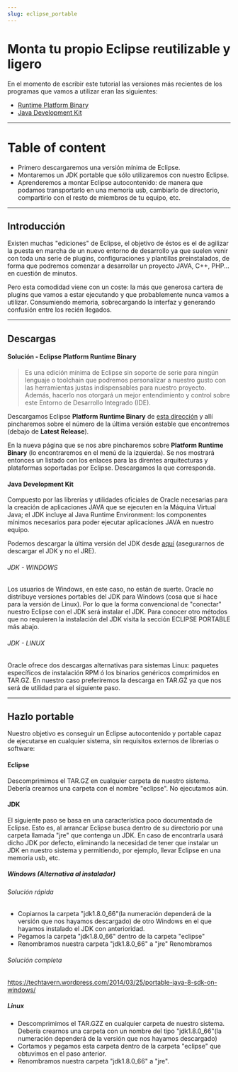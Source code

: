```yaml
---
slug: eclipse_portable
---
```


Monta tu propio Eclipse reutilizable y ligero
===============================================
En el momento de escribir este tutorial las versiones más recientes de 
los programas que vamos a utilizar eran las siguientes:

- [Runtime Platform 
Binary](http://archive.eclipse.org/eclipse/downloads/drops4/R-4.5.1-201509040015/#PlatformRuntime)
- [Java Development 
Kit](http://www.oracle.com/technetwork/java/javase/downloads/jdk8-downloads-2133151.html)

------------

# Table of content
 - Primero descargaremos una versión mínima de Eclipse.
 - Montaremos un JDK portable que sólo utilizaremos con nuestro Eclipse.
 - Aprenderemos a montar Eclipse autocontenido: de manera que podamos 
transportarlo en una memoria usb, cambiarlo de directorio, compartirlo 
con el resto de miembros de tu equipo, etc.

---

## Introducción

Existen muchas "ediciones" de Eclipse, el objetivo de éstos es el de 
agilizar la puesta en marcha de un nuevo entorno de desarrollo ya que 
suelen venir con toda una serie de plugins, configuraciones y plantillas 
preinstalados, de forma que podremos comenzar a desarrollar un proyecto 
JAVA, C++, PHP... en cuestión de minutos.

Pero esta comodidad viene con un coste: la más que generosa cartera de 
plugins que vamos a estar ejecutando y que probablemente nunca vamos a 
utilizar. Consumiendo memoria, sobrecargando la interfaz y generando 
confusión entre los recién llegados.

---

## Descargas

#### Solución - Eclipse Platform Runtime Binary

> Es una edición mínima de Eclipse sin soporte de serie para ningún 
lenguaje o toolchain que podremos personalizar a nuestro gusto con las 
herramientas justas indispensables para nuestro proyecto. Además, 
hacerlo nos otorgará un mejor entendimiento y control sobre este Entorno 
de Desarrollo Integrado (IDE).

Descargamos Eclipse **Platform Runtime Binary** de [esta 
dirección](http://download.eclipse.org/eclipse/downloads/) y allí 
pincharemos sobre el número de la última versión estable que encontremos 
(debajo de **Latest Release**).

En la nueva página que se nos abre pincharemos sobre **Platform Runtime 
Binary** (lo encontraremos en el menú de la izquierda). Se nos mostrará 
entonces un listado con los enlaces para las direntes arquitecturas y 
plataformas soportadas por Eclipse. Descargamos la que corresponda.

#### Java Development Kit
Compuesto por las librerías y utilidades oficiales de Oracle necesarias 
para la creación de aplicaciones JAVA que se ejecuten en la Máquina 
Virtual Java; el JDK incluye al Java Runtime Environment: los 
componentes mínimos necesarios para poder ejecutar aplicaciones JAVA en 
nuestro equipo.

Podemos descargar la última versión del JDK desde 
[aquí](http://www.oracle.com/technetwork/java/javase/downloads/index.html) 
(asegurarnos de descargar el JDK y no el JRE).

###### JDK - WINDOWS
Los usuarios de Windows, en este caso, no están de suerte. Oracle no 
distribuye versiones portables del JDK para Windows (cosa que sí hace 
para la versión de Linux). Por lo que la forma convencional de 
"conectar" nuestro Eclipse con el JDK será instalar el JDK. Para conocer otro 
métodos que no requieren la instalación del JDK visita la sección 
ECLIPSE PORTABLE más abajo.

###### JDK - LINUX
Oracle ofrece dos descargas alternativas para sistemas Linux: 
paquetes específicos de instalación RPM ó los binarios genéricos 
comprimidos en TAR.GZ.
En nuestro caso preferiremos la descarga en TAR.GZ ya que nos será de 
utilidad para el siguiente paso.

---

## Hazlo portable

Nuestro objetivo es conseguir un Eclipse autocontenido y portable capaz 
de ejecutarse en cualquier sistema, sin requisitos externos de librerias 
o software:

#### Eclipse

Descomprimimos el TAR.GZ en cualquier carpeta de nuestro sistema. 
Debería crearnos una carpeta con el nombre "eclipse". No ejecutamos aún.

#### JDK

El siguiente paso se basa en una característica poco documentada de 
Eclipse. Esto es, al arrancar Eclipse busca dentro de su directorio por 
una carpeta llamada "jre" que contenga un JDK. En caso de encontrarla 
usará dicho JDK por defecto, eliminando la necesidad de tener que 
instalar un JDK en nuestro sistema y permitiendo, por ejemplo, llevar 
Eclipse en una memoria usb, etc.

##### Windows (Alternativa al instalador)

###### Solución rápida

- Copiarnos la carpeta "jdk1.8.0_66"(la numeración dependerá de la 
versión que nos hayamos descargado) de otro Windows en el que hayamos 
instalado el JDK con anterioridad.
- Pegamos la carpeta "jdk1.8.0_66" dentro de la carpeta "eclipse"
- Renombramos nuestra carpeta "jdk1.8.0_66" a "jre"
Renombramos 

###### Solución completa

https://techtavern.wordpress.com/2014/03/25/portable-java-8-sdk-on-windows/

##### Linux

- Descomprimimos el TAR.GZZ en cualquier carpeta de nuestro sistema. 
Debería crearnos una carpeta con un nombre del tipo "jdk1.8.0_66"(la 
numeración dependerá de la versión que nos hayamos descargado)
- Cortamos y pegamos esta carpeta dentro de la carpeta "eclipse" que 
obtuvimos en el paso anterior.
- Renombramos nuestra carpeta "jdk1.8.0_66" a "jre".
